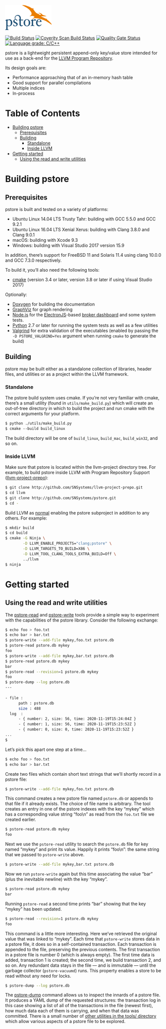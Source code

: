 <img alt="pstore logo" src="doc_sources/logo.svg" height="80" width="150">

[![Build Status](https://travis-ci.org/SNSystems/pstore.svg?branch=master)](https://travis-ci.org/SNSystems/pstore)
[![Coverity Scan Build Status](https://scan.coverity.com/projects/15170/badge.svg)](https://scan.coverity.com/projects/snsystems-pstore)
[![Quality Gate Status](https://sonarcloud.io/api/project_badges/measure?project=SNSystems_pstore&metric=alert_status)](https://sonarcloud.io/dashboard?id=SNSystems_pstore)
[![Language grade: C/C++](https://img.shields.io/lgtm/grade/cpp/g/SNSystems/pstore.svg?logo=lgtm&logoWidth=18)](https://lgtm.com/projects/g/SNSystems/pstore/context:cpp)

pstore is a lightweight persistent append-only key/value store intended for use as a back-end for the [LLVM Program Repository](https://github.com/SNSystems/llvm-project-prepo).

Its design goals are:

-   Performance approaching that of an in-memory hash table
-   Good support for parallel compilations
-   Multiple indices
-   In-process

# Table of Contents

-   [Building pstore](#building-pstore)
    -   [Prerequisites](#prerequisites)
    -   [Building](#building)
        -   [Standalone](#standalone)
        -   [Inside LLVM](#inside-llvm)
-   [Getting started](#getting-started)
    -   [Using the read and write utilities](#using-the-read-and-write-utilities)

# Building pstore

## Prerequisites

pstore is built and tested on a variety of platforms:

-   Ubuntu Linux 14.04 LTS Trusty Tahr: building with GCC 5.5.0 and GCC 9.2.1
-   Ubuntu Linux 16.04 LTS Xenial Xerus: building with Clang 3.8.0 and Clang 9.0.1
-   macOS: building with Xcode 9.3
-   Windows: building with Visual Studio 2017 version 15.9

In addition, there’s support for FreeBSD 11 and Solaris 11.4 using clang 10.0.0 and GCC 7.3.0 respectively.

To build it, you’ll also need the following tools:

-   [cmake](http://cmake.org) (version 3.4 or later, version 3.8 or later if using Visual Studio 2017)

Optionally:

-   [Doxygen](http://doxygen.org) for building the documentation
-   [GraphViz](http://graphviz.org) for graph rendering
-   [Node.js](https://nodejs.org/) for the [ElectronJS](https://electronjs.org)-based [broker dashboard](tools/broker_ui/) and some system tests.
-   [Python](https://www.python.org) 2.7 or later for running the system tests as well as a few utilities
-   [Valgrind](http://valgrind.org) for extra validation of the executables (enabled by passing the `-D PSTORE_VALGRIND=Yes` argument when running `cmake` to generate the build)

## Building

pstore may be built either as a standalone collection of libraries, header files, and utilities or as a project within the LLVM framework.

### Standalone

The pstore build system uses cmake. If you’re not very familiar with cmake, there’s a small utility (found in `utils/make_build.py`) which will create an out-of-tree directory in which to build the project and run cmake with the correct arguments for your platform.

~~~bash
$ python ./utils/make_build.py
$ cmake ‑‑build build_linux
~~~

The build directory will be one of `build_linux`, `build_mac`, `build_win32`, and so on.

### Inside LLVM

Make sure that pstore is located within the llvm-project directory tree. For example, to build pstore inside LLVM with Program Repository Support ([llvm-project-prepo](https://github.com/SNSystems/llvm-project-prepo)):

~~~bash
$ git clone http://github.com/SNSystems/llvm-project-prepo.git
$ cd llvm
$ git clone http://github.com/SNSystems/pstore.git
$ cd -
~~~

Build LLVM as [normal](https://llvm.org/docs/CMake.html) enabling the pstore subproject in addition to any others. For example:

~~~~bash
$ mkdir build
$ cd build
$ cmake -G Ninja \
        -D LLVM_ENABLE_PROJECTS="clang;pstore" \
        -D LLVM_TARGETS_TO_BUILD=X86 \
        -D LLVM_TOOL_CLANG_TOOLS_EXTRA_BUILD=Off \
        ../llvm
$ ninja
~~~~

# Getting started

## Using the read and write utilities

The [pstore-read](tools/read/) and [pstore-write](tools/write/) tools provide a simple way to experiment with the capabilities of the pstore library. Consider the following exchange:

~~~~bash
$ echo foo > foo.txt
$ echo bar > bar.txt
$ pstore-write --add-file mykey,foo.txt pstore.db
$ pstore-read pstore.db mykey
foo
$ pstore-write --add-file mykey,bar.txt pstore.db
$ pstore-read pstore.db mykey
bar
$ pstore-read --revision=1 pstore.db mykey
foo
$ pstore-dump --log pstore.db
---

- file : 
      path : pstore.db
      size : 488
  log  : 
      - { number: 2, size: 56, time: 2020-11-19T15:24:04Z }
      - { number: 1, size: 56, time: 2020-11-19T15:23:52Z }
      - { number: 0, size: 0, time: 2020-11-19T15:23:52Z }
...
$
~~~~

Let’s pick this apart one step at a time…

~~~~bash
$ echo foo > foo.txt
$ echo bar > bar.txt
~~~~

Create two files which contain short text strings that we’ll shortly record in a pstore file:

~~~~bash
$ pstore-write --add-file mykey,foo.txt pstore.db
~~~~

This command creates a new pstore file named `pstore.db` or appends to that file if it already exists. The choice of file name is arbitrary. The tool creates an entry in one of the pstore indexes with the key “mykey” which has a corresponding value string “foo\n” as read from the `foo.txt` file we created earlier.

~~~~bash
$ pstore-read pstore.db mykey
foo
~~~~

Next we use the `pstore-read` utility to search the `pstore.db` file for key named “mykey” and print its value. Happily it prints “foo\n”: the same string that we passed to `pstore-write` above.

~~~~bash
$ pstore-write --add-file mykey,bar.txt pstore.db
~~~~

Now we run `pstore-write` again but this time associating the value “bar” (plus the inevitable newline) with the key “mykey”.

~~~~bash
$ pstore-read pstore.db mykey
bar
~~~~

Running `pstore-read` a second time prints “bar” showing that the key “mykey” has been updated.

~~~~bash
$ pstore-read --revision=1 pstore.db mykey
foo
~~~~

This command is a little more interesting. Here we’ve retrieved the original value that was linked to “mykey”. Each time that `pstore-write` stores data in a pstore file, it does so in a self-contained transaction. Each transaction is appended to the file, preserving the previous contents. The first transaction in a pstore file is number 0 (which is always empty). The first time data is added, transaction 1 is created; the second time, we build transaction 2, and so on. Any redundant data stays in the file &mdash; and is immutable &mdash; until the garbage collector (`pstore-vacuumd`) runs. This property enables a store to be read without any need for locks.

~~~~bash
$ pstore-dump --log pstore.db
~~~~

The [pstore-dump](tools/dump/) command allows us to inspect the innards of a pstore file. It produces a YAML dump of the requested structures: the transaction log in this case showing a list of all of the transactions in the file (newest first), how much data each of them is carrying, and when that data was committed. There is a small number of [other utilities in the tools/ directory](tools/) which allow various aspects of a pstore file to be explored.
